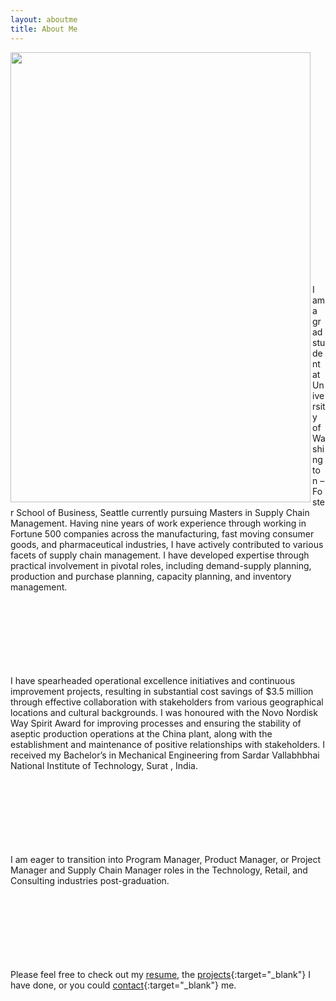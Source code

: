 ```yaml
---
layout: aboutme
title: About Me
---
```


<p class="full-width no-margin"><img src="/20230612-MSCM_Orientation-202.jpg" style="width:30rem;height:45rem;" align="left"/></p><br><br><br><br><br><br><br><br><br><br><br><br><br><br><br><br><br><br><br><br><br>

I am a grad student at University of Washington – Foster School of Business, Seattle currently pursuing Masters in Supply Chain Management. Having nine years of work experience through working in Fortune 500 companies across the manufacturing, fast moving consumer goods, and pharmaceutical industries, I have actively contributed to various facets of supply chain management. I have developed expertise through practical involvement in pivotal roles, including demand-supply planning, production and purchase planning, capacity planning, and inventory management.

<br><br><br><br><br><br><br>
I have spearheaded operational excellence initiatives and continuous improvement projects, resulting in substantial cost savings of $3.5 million through effective collaboration with stakeholders from various geographical locations and cultural backgrounds. I was honoured with the Novo Nordisk Way Spirit Award for improving processes and ensuring the stability of aseptic production operations at the China plant, along with the establishment and maintenance of positive relationships with stakeholders. I received my Bachelor’s in Mechanical Engineering from Sardar Vallabhbhai National Institute of Technology, Surat , India.

<br><br><br><br><br><br><br>
I am eager to transition into Program Manager, Product Manager, or Project Manager and Supply Chain Manager roles in the Technology, Retail, and Consulting industries post-graduation.

<br><br><br><br><br><br><br>
Please feel free to check out my [resume](https://drive.google.com/file/d/1986ozVD6nFzyqHSEB11_lQ12OU8kxXx0/view), the [projects](https://parthshah.github.io/Projects){:target="_blank"} I have done, or you could [contact](https://parthshah.github.io/Contact){:target="_blank"} me.